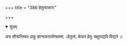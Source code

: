 +++
title = "386 हेतुत्वाकारः"

+++


<details open><summary>मूलम्</summary>

अत्र सौत्रान्तिकाः प्राहुः ज्ञानाकारार्पणक्षमम् ।हेतुत्वं, केवलं हेतुः चक्षुराद्यपि विद्यते ॥
</details>

